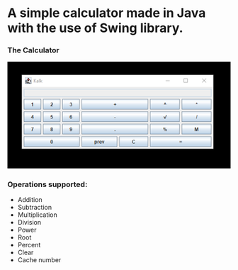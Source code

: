  # A simple calculator made in Java with the use of Swing library.

### The Calculator
![image of the calculator](Images/Kalk.png)

### Operations supported:
- Addition
- Subtraction
- Multiplication
- Division
- Power
- Root
- Percent
- Clear
- Cache number

